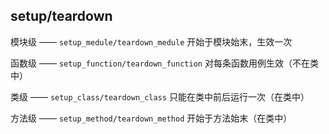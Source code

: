 ## setup/teardown

模块级 —— `setup_medule/teardown_medule` 开始于模块始末，生效一次

函数级 —— `setup_function/teardown_function` 对每条函数用例生效（不在类中）

类级 —— `setup_class/teardown_class` 只能在类中前后运行一次（在类中）

方法级 —— `setup_method/teardown_method` 开始于方法始末（在类中）